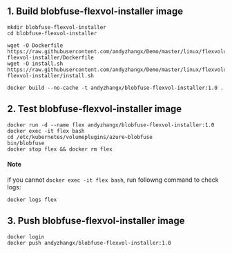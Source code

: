 ## 1. Build blobfuse-flexvol-installer image

```
mkdir blobfuse-flexvol-installer
cd blobfuse-flexvol-installer

wget -O Dockerfile https://raw.githubusercontent.com/andyzhangx/Demo/master/linux/flexvolume/blobfuse/deployment/blobfuse-flexvol-installer/Dockerfile
wget -O install.sh https://raw.githubusercontent.com/andyzhangx/Demo/master/linux/flexvolume/blobfuse/deployment/blobfuse-flexvol-installer/install.sh

docker build --no-cache -t andyzhangx/blobfuse-flexvol-installer:1.0 .
```
## 2. Test blobfuse-flexvol-installer image
```
docker run -d --name flex andyzhangx/blobfuse-flexvol-installer:1.0
docker exec -it flex bash
cd /etc/kubernetes/volumeplugins/azure~blobfuse
bin/blobfuse
docker stop flex && docker rm flex
```

#### Note
if you cannot `docker exec -it flex bash`, run followng command to check logs:
```
docker logs flex
```

## 3. Push blobfuse-flexvol-installer image
```
docker login
docker push andyzhangx/blobfuse-flexvol-installer:1.0
```
